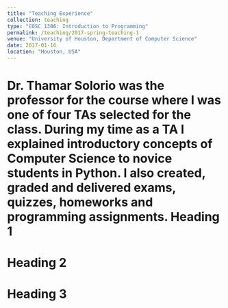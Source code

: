 ```yaml
---
title: "Teaching Experience"
collection: teaching
type: "COSC 1306: Introduction to Programming"
permalink: /teaching/2017-spring-teaching-1
venue: "University of Houston, Department of Computer Science"
date: 2017-01-16
location: "Houston, USA"
---
```


Dr. Thamar Solorio was the professor for the course where I was one of four TAs selected for the class.
During my time as a TA I explained introductory concepts of Computer Science to novice students in Python. I also created, graded and delivered exams, quizzes, homeworks and programming assignments.
Heading 1
======

Heading 2
======

Heading 3
======
